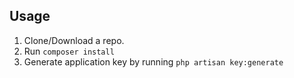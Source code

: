 ## Usage

1. Clone/Download a repo.
2. Run `composer install`
3. Generate application key by running `php artisan key:generate`
